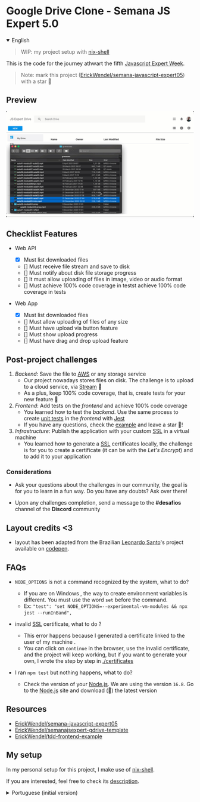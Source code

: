 # Google Drive Clone - Semana JS Expert 5.0

<details open>
<summary>English</summary>

> WIP: my project setup with [nix-shell](#my-setup)

This is the code for the journey athwart the fifth [Javascript Expert Week](https://javascriptexpert.com.br).

> Note: mark this project ([ErickWendel/semana-javascript-expert05](https://github.com/ErickWendel/semana-javascript-expert05)) with a star 🌟

## Preview

![](./resources/demo.gif)

## Checklist Features

- Web API

  - [x] Must list downloaded files
  - [] Must receive file stream and save to disk
  - [] Must notify about disk file storage progress
  - [] It must allow uploading of files in image, video or audio format
  - [] Must achieve 100% code coverage in testst achieve 100% code coverage in tests

- Web App

  - [x] Must list downloaded files
  - [] Must allow uploading of files of any size
  - [] Must have upload via button feature
  - [] Must show upload progress
  - [] Must have drag and drop upload feature

## Post-project challenges

1. _Backend_: Save the file to [AWS](https://aws.amazon.com/) or any storage service
   - Our project nowadays stores files on disk. The challenge is to upload to a cloud service, via [Stream](https://nodejs.org/api/all.html#all_stream) 🧐
   - As a plus, keep 100% code coverage, that is, create tests for your new feature 🤪
2. _Frontend_: Add tests on the _frontend_ and achieve 100% code coverage
   - You learned how to test the _backend_. Use the same process to create [unit tests](https://en.wikipedia.org/wiki/Unit_testing) in the _frontend_ with [Jest](https://jestjs.io/)
   - If you have any questions, check the [example](https://github.com/ErickWendel/tdd-frontend-example) and leave a star 🌟!
3. _Infrastructure_: Publish the application with your custom [SSL](https://www.ssl.com/faqs/faq-what-is-ssl/) in a virtual machine
   - You learned how to generate a [SSL](https://www.ssl.com/faqs/faq-what-is-ssl/) certificates locally, the challenge is for you to create a certificate (it can be with the _Let's Encrypt_) and to add it to your application

### Considerations

- Ask your questions about the challenges in our community, the goal is for you to learn in a fun way. Do you have any doubts? Ask over there!

- Upon any challenges completion, send a message to the **#desafios** channel of the **Discord** community

## Layout credits <3

- layout has been adapted from the Brazilian [Leonardo Santo](https://github.com/leoespsanto)'s project available on [codepen](https://codepen.io/leoespsanto/pen/KZMMKG).

## FAQs

- `NODE_OPTIONS` is not a command recognized by the system, what to do?

  - If you are on Windows , the way to create environment variables is different. You must use the word `set` before the command.
  - Ex: `"test": "set NODE_OPTIONS=--experimental-vm-modules && npx jest --runInBand",`

- invalid [SSL](https://www.ssl.com/faqs/faq-what-is-ssl/) certificate, what to do ?

  - This error happens because I generated a certificate linked to the user of my machine .
  - You can click on `continue` in the browser, use the invalid certificate, and the project will keep working, but if you want to generate your own, I wrote the step by step in [./certificates](./certificates)

- I ran `npm test` but nothing happens, what to do?
  - Check the version of your [Node.js](https://nodejs.dev/). We are using the version `16.8`. Go to the [Node.js](https://nodejs.dev/) site and download (🤔) the latest version

## Resources

- [ErickWendel/semana-javascript-expert05](https://github.com/ErickWendel/semana-javascript-expert05)
- [ErickWendel/semanajsexpert-gdrive-template](https://github.com/ErickWendel/semanajsexpert-gdrive-template)
- [ErickWendel/tdd-frontend-example](https://github.com/ErickWendel/tdd-frontend-example)

## My setup

In my personal setup for this project, I make use of [nix-shell](https://nixos.org/manual/nix/unstable/command-ref/nix-shell.html).

If you are interested, feel free to check its [description](project-setup/README.md).

</details>

<details>
<summary>Portuguese (initial version)</summary>

Seja bem vindo(a) à [quinta](https://github.com/ErickWendel/semana-javascript-expert05) Semana Javascript Expert. Este é o código inicial para iniciar nossa jornada.

Marque esse projeto com uma estrela 🌟

## Preview

![](./resources/demo.gif)

## Checklist Features

- Web API

  - [] Deve listar arquivos baixados
  - [] Deve receber stream de arquivos e salvar em disco
  - [] Deve notificar sobre progresso de armazenamento de arquivos em disco
  - [] Deve permitir upload de arquivos em formato image, video ou audio
  - [] Deve atingir 100% de cobertura de código em testes

- Web App
  - [] Deve listar arquivos baixados
  - [] Deve permitir fazer upload de arquivos de qualquer tamanho
  - [] Deve ter função de upload via botão
  - [] Deve exibir progresso de upload
  - [] Deve ter função de upload via drag and drop

## Desafios para alunos pós projeto

1. _Backend_: Salvar o arquivo na AWS ou qualquer serviço de storage
   - Nosso projeto hoje armazena arquivos em disco. o desafio é você via Stream, fazer upload para algum serviço na nuvem
   - Como plus, manter 100% de code coverage, ou seja, crie testes para sua nova feature
2. _Frontend_: Adicionar testes no frontend e alcançar 100% de code coverage
   - Você aprendeu como fazer testes no backend. Usar o mesmo processo para criar testes unitários no frontend com Jest
   - Caso tenha duvidas, acesse o [exemplo](https://github.com/ErickWendel/tdd-frontend-example) e deixe uma estrela!
3. _Infraestrutura_: Publicar aplicação com seu SSL customizado em máquina virtual
   - Você aprendeu a gerar SSL local, o desafio é você criar um certificado (pode ser com o _Let's Encrypt_) e adicionar na sua aplicação

### Considerações

- Tire suas dúvidas sobre os desafios em nossa comunidade, o objetivo é você aprender de forma divertida. Surgiu dúvidas? Pergunte por lá!

- Ao completar qualquer um dos desafios, envie no canal **#desafios** da comunidade no **Discord**

## Créditos ao Layout <3

- O Layout foi adaptado a partir do projeto do brasileiro [Leonardo Santo](https://github.com/leoespsanto) disponibilizado no [codepen](https://codepen.io/leoespsanto/pen/KZMMKG).

## FAQ

- `NODE_OPTIONS` não é um comando reconhecido pelo sistema, o que fazer?

  - Se você estiver no Windows, a forma de criar variáveis de ambiente é diferente. Você deve usar a palavra `set` antes do comando.
  - Ex: `"test": "set NODE_OPTIONS=--experimental-vm-modules && npx jest --runInBand",`

- Certificado SSL é inválido, o que fazer?

  - Esse erro acontece porque gerei um certificado atrelado ao usuário da minha máquina.
  - Você pode clicar em prosseguir no browser e usar o certificado invalido que o projeto vai continuar funcionando, mas se quiser gerar o seu próprio, escrevi o passo a passo em [./certificates](./certificates)

- Rodei `npm test` mas nada acontece, o que fazer?
  - Verifique a versão do seu Node.js. Estamos usando na versão 16.8. Entre no [site do node.js](https://nodejs.org) e baixe a versão mais recente.

</details>
